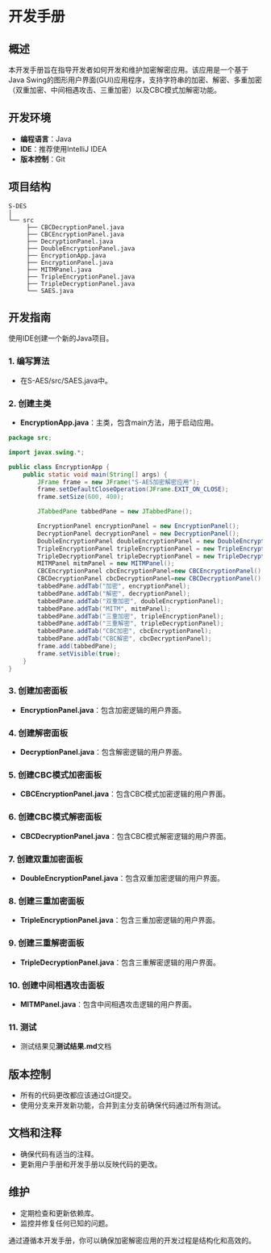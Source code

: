 # 开发手册
## 概述
本开发手册旨在指导开发者如何开发和维护加密解密应用。该应用是一个基于Java Swing的图形用户界面(GUI)应用程序，支持字符串的加密、解密、多重加密（双重加密、中间相遇攻击、三重加密）以及CBC模式加解密功能。

## 开发环境
+ **编程语言**：Java
+ **IDE**：推荐使用IntelliJ IDEA
+ **版本控制**：Git

## 项目结构
```plain
S-DES
│
└── src
     ├── CBCDecryptionPanel.java
     ├── CBCEncryptionPanel.java
     ├── DecryptionPanel.java
     ├── DoubleEncryptionPanel.java
     ├── EncryptionApp.java
     ├── EncryptionPanel.java
     ├── MITMPanel.java
     ├── TripleEncryptionPanel.java
     ├── TripleDecryptionPanel.java
     └── SAES.java

```

## 开发指南
使用IDE创建一个新的Java项目。

### 1. 编写算法
+ 在S-AES/src/SAES.java中。

### 2. 创建主类
+ **EncryptionApp.java**：主类，包含main方法，用于启动应用。

```java
package src;

import javax.swing.*;

public class EncryptionApp {
    public static void main(String[] args) {
        JFrame frame = new JFrame("S-AES加密解密应用");
        frame.setDefaultCloseOperation(JFrame.EXIT_ON_CLOSE);
        frame.setSize(600, 400);

        JTabbedPane tabbedPane = new JTabbedPane();

        EncryptionPanel encryptionPanel = new EncryptionPanel();
        DecryptionPanel decryptionPanel = new DecryptionPanel();
        DoubleEncryptionPanel doubleEncryptionPanel = new DoubleEncryptionPanel();
        TripleEncryptionPanel tripleEncryptionPanel = new TripleEncryptionPanel();
        TripleDecryptionPanel tripleDecryptionPanel = new TripleDecryptionPanel();
        MITMPanel mitmPanel = new MITMPanel();
        CBCEncryptionPanel cbcEncryptionPanel=new CBCEncryptionPanel();
        CBCDecryptionPanel cbcDecryptionPanel=new CBCDecryptionPanel();
        tabbedPane.addTab("加密", encryptionPanel);
        tabbedPane.addTab("解密", decryptionPanel);
        tabbedPane.addTab("双重加密", doubleEncryptionPanel);
        tabbedPane.addTab("MITM", mitmPanel);
        tabbedPane.addTab("三重加密", tripleEncryptionPanel);
        tabbedPane.addTab("三重解密", tripleDecryptionPanel);
        tabbedPane.addTab("CBC加密", cbcEncryptionPanel);
        tabbedPane.addTab("CBC解密", cbcDecryptionPanel);
        frame.add(tabbedPane);
        frame.setVisible(true);
    }
}

```

### 3. 创建加密面板
+ **EncryptionPanel.java**：包含加密逻辑的用户界面。



### 4. 创建解密面板
+ **DecryptionPanel.java**：包含解密逻辑的用户界面。



### 5. 创建CBC模式加密面板
+ **CBCEncryptionPanel.java**：包含CBC模式加密逻辑的用户界面。



### 6. 创建CBC模式解密面板
+ **CBCDecryptionPanel.java**：包含CBC模式解密逻辑的用户界面。



### 7. 创建双重加密面板
+ **DoubleEncryptionPanel.java**：包含双重加密逻辑的用户界面。



### 8. 创建三重加密面板
+ **TripleEncryptionPanel.java**：包含三重加密逻辑的用户界面。



### 9. 创建三重解密面板
+ **TripleDecryptionPanel.java**：包含三重解密逻辑的用户界面。



### 10. 创建中间相遇攻击面板
+ **MITMPanel.java**：包含中间相遇攻击逻辑的用户界面。



### 11. 测试
+ 测试结果见**测试结果.md**文档

## 版本控制
+ 所有的代码更改都应该通过Git提交。
+ 使用分支来开发新功能，合并到主分支前确保代码通过所有测试。

## 文档和注释
+ 确保代码有适当的注释。
+ 更新用户手册和开发手册以反映代码的更改。

## 维护
+ 定期检查和更新依赖库。
+ 监控并修复任何已知的问题。

通过遵循本开发手册，你可以确保加密解密应用的开发过程是结构化和高效的。

